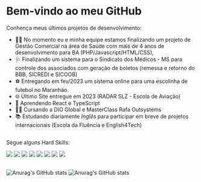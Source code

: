 ### <h1>Bem-vindo ao meu GitHub</h1>

Conhença meus últimos projetos de desenvolvimento:

- 👨‍⚕️ No momento eu e minha equipe estamos finalizando um projeto de Gestão Comercial na área de Saúde com mais de 4 anos de desenvolvimento para BA (PHP/Javascript/HTML/CSS), 
- 🩺 Finalizando um sistema para o Sindicato dos Médicos - MS para controle dos associados com geração de boletos (remessa e retorno do BBB, SICREDI e SICOOB)
- ⚽ Entregando em fev/2023 um sistema online para uma escolinha de futebol no Maranhão.
- 🌐 Último Site entregue em 2023 (RADAR SLZ - Escola de Aviação)
- 📖 Aprendendo React e TypeScript
- 🧑‍🏫 Cursando a DIO Global e MasterClass Rafa Outsystems
- 📚 Estudando diariamente _Inglês_ para participar em breve de projetos internacionais (Escola da Fluência e English4Tech)

## 

Segue alguns Hard Skills:

<img src="https://img.shields.io/badge/PHP-777BB4?style=for-the-badge&logo=php&logoColor=white"/> <img src="https://img.shields.io/badge/JavaScript-323330?style=for-the-badge&logo=javascript&logoColor=F7DF1E"/>
<img src="https://img.shields.io/badge/HTML5-E34F26?style=for-the-badge&logo=html5&logoColor=white"/>
<img src="https://img.shields.io/badge/CSS3-1572B6?style=for-the-badge&logo=css3&logoColor=white"/>
<img src="https://img.shields.io/badge/Bootstrap-563D7C?style=for-the-badge&logo=bootstrap&logoColor=white"/> 
<img src="https://img.shields.io/badge/jQuery-0769AD?style=for-the-badge&logo=jquery&logoColor=white"/>
<img src="https://img.shields.io/badge/Jira-0052CC?style=for-the-badge&logo=Jira&logoColor=white"/>
<img src="https://img.shields.io/badge/MySQL-00000F?style=for-the-badge&logo=mysql&logoColor=white"/>

##

![Anurag's GitHub stats](https://github-readme-stats.vercel.app/api?username=lorovictor&theme=tokyonight&show_icons=true&count_private=true)
![Anurag's GitHub stats](https://github-readme-stats.vercel.app/api/top-langs/?username=lorovictor&layout=compact&langs_count=8&theme=tokyonight)
